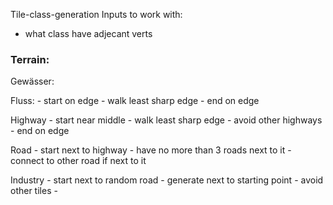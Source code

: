 Tile-class-generation
Inputs to work with: 
- what class have adjecant verts

### Terrain:
Gewässer:

Fluss:
	- start on edge
	- walk least sharp edge
	- end on edge

Highway
	- start near middle
	- walk least sharp edge
	- avoid other highways
	- end on edge

Road
	- start next to highway
	- have no more than 3 roads next to it
	- connect to other road if next to it

Industry
	- start next to random road
	- generate next to starting point
	- avoid other tiles
	- 
